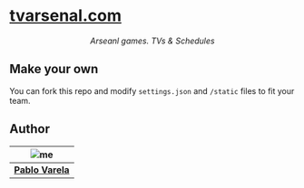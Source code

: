 # [tvarsenal.com](https://tvarsenal.com)

<p align="center"><i>Arseanl games. TVs & Schedules</i></p>

## Make your own

You can fork this repo and modify `settings.json` and `/static` files to fit your team.


## Author

| ![me](https://www.gravatar.com/avatar/fa50aeff0ddd6e63273a068b04353d9d?s=100)|
| -----------------------------------------------------------------------------|
| [__Pablo Varela__](http://pablo.life)                                        |
